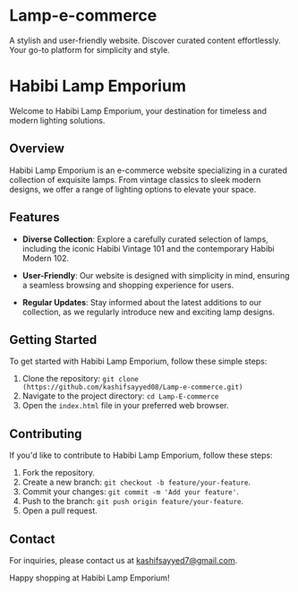 # Lamp-e-commerce
 A stylish and user-friendly website. Discover curated content effortlessly. Your go-to platform for simplicity and style.
# Habibi Lamp Emporium

Welcome to Habibi Lamp Emporium, your destination for timeless and modern lighting solutions.

## Overview

Habibi Lamp Emporium is an e-commerce website specializing in a curated collection of exquisite lamps. From vintage classics to sleek modern designs, we offer a range of lighting options to elevate your space.

## Features

- **Diverse Collection**: Explore a carefully curated selection of lamps, including the iconic Habibi Vintage 101 and the contemporary Habibi Modern 102.

- **User-Friendly**: Our website is designed with simplicity in mind, ensuring a seamless browsing and shopping experience for users.

- **Regular Updates**: Stay informed about the latest additions to our collection, as we regularly introduce new and exciting lamp designs.

## Getting Started

To get started with Habibi Lamp Emporium, follow these simple steps:

1. Clone the repository: `git clone (https://github.com/kashifsayyed08/Lamp-e-commerce.git)`
2. Navigate to the project directory: `cd Lamp-E-commerce`
3. Open the `index.html` file in your preferred web browser.

## Contributing

If you'd like to contribute to Habibi Lamp Emporium, follow these steps:

1. Fork the repository.
2. Create a new branch: `git checkout -b feature/your-feature`.
3. Commit your changes: `git commit -m 'Add your feature'`.
4. Push to the branch: `git push origin feature/your-feature`.
5. Open a pull request.


## Contact

For inquiries, please contact us at kashifsayyed7@gmail.com.

Happy shopping at Habibi Lamp Emporium!
